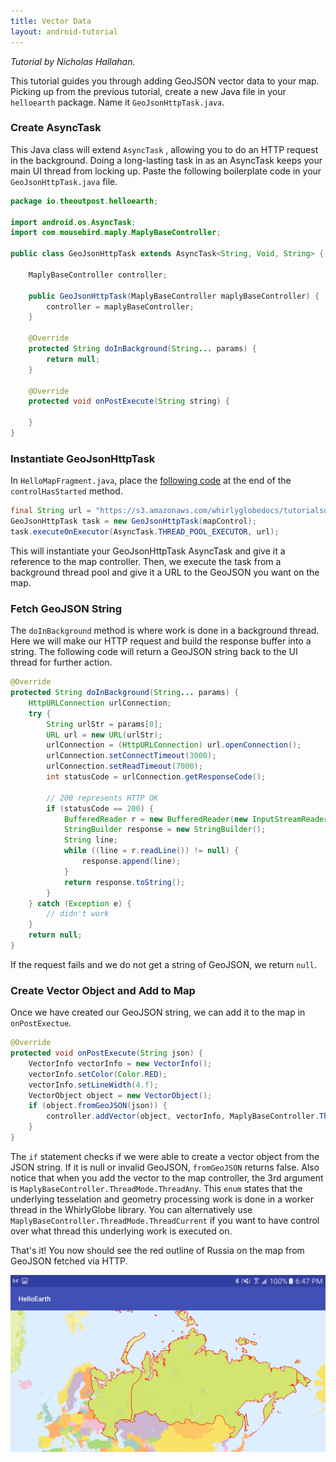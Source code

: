 ```yaml
---
title: Vector Data
layout: android-tutorial
---
```


*Tutorial by Nicholas Hallahan.*

This tutorial guides you through adding GeoJSON vector data to your map. Picking up from the previous tutorial, create a new Java file in your `helloearth` package. Name it `GeoJsonHttpTask.java`.

### Create AsyncTask

This Java class will extend `AsyncTask` , allowing you to do an HTTP request in the background. Doing a long-lasting task in as an AsyncTask keeps your main UI thread from locking up. Paste the following boilerplate code in your `GeoJsonHttpTask.java` file.

```java
package io.theoutpost.helloearth;

import android.os.AsyncTask;
import com.mousebird.maply.MaplyBaseController;

public class GeoJsonHttpTask extends AsyncTask<String, Void, String> {

    MaplyBaseController controller;

    public GeoJsonHttpTask(MaplyBaseController maplyBaseController) {
        controller = maplyBaseController;
    }

    @Override
    protected String doInBackground(String... params) {
        return null;
    }

    @Override
    protected void onPostExecute(String string) {

    }
}
```

### Instantiate GeoJsonHttpTask

In `HelloMapFragment.java`, place the [following code](https://github.com/mousebird/AndroidTutorialProject/blob/edf4f6f3414c79f5c4e43a3f0c79e0d64c41a866/app/src/main/java/io/theoutpost/helloearth/HelloMapFragment.java#L102-L104) at the end of the `controlHasStarted` method. 

```java
final String url = "https://s3.amazonaws.com/whirlyglobedocs/tutorialsupport/RUS.geojson";
GeoJsonHttpTask task = new GeoJsonHttpTask(mapControl);
task.executeOnExecutor(AsyncTask.THREAD_POOL_EXECUTOR, url);
```

This will instantiate your GeoJsonHttpTask AsyncTask and give it a reference to the map controller. Then, we execute the task from a background thread pool and give it a URL to the GeoJSON you want on the map.

### Fetch GeoJSON String

The `doInBackground` method is where work is done in a background thread. Here we will make our HTTP request and build the response buffer into a string. The following code will return a GeoJSON string back to the UI thread for further action.

```java
@Override
protected String doInBackground(String... params) {
    HttpURLConnection urlConnection;
    try {
        String urlStr = params[0];
        URL url = new URL(urlStr);
        urlConnection = (HttpURLConnection) url.openConnection();
        urlConnection.setConnectTimeout(3000);
        urlConnection.setReadTimeout(7000);
        int statusCode = urlConnection.getResponseCode();

        // 200 represents HTTP OK
        if (statusCode == 200) {
            BufferedReader r = new BufferedReader(new InputStreamReader(urlConnection.getInputStream()));
            StringBuilder response = new StringBuilder();
            String line;
            while ((line = r.readLine()) != null) {
                response.append(line);
            }
            return response.toString();
        }
    } catch (Exception e) {
        // didn't work
    }
    return null;
}
```

If the request fails and we do not get a string of GeoJSON, we return `null`. 

### Create Vector Object and Add to Map

Once we have created our GeoJSON string, we can add it to the map in `onPostExectue`.

```java
@Override
protected void onPostExecute(String json) {
    VectorInfo vectorInfo = new VectorInfo();
    vectorInfo.setColor(Color.RED);
    vectorInfo.setLineWidth(4.f);
    VectorObject object = new VectorObject();
    if (object.fromGeoJSON(json)) {
        controller.addVector(object, vectorInfo, MaplyBaseController.ThreadMode.ThreadAny);
    }
}
```

The `if` statement checks if we were able to create a vector object from the JSON string. If it is null or invalid GeoJSON, `fromGeoJSON` returns false. Also notice that when you add the vector to the map controller, the 3rd argument is `MaplyBaseController.ThreadMode.ThreadAny`. This `enum` states that the underlying tesselation and geometry processing work is done in a worker thread in the WhirlyGlobe library. You can alternatively use `MaplyBaseController.ThreadMode.ThreadCurrent` if you want to have control over what thread this underlying work is executed on.

That's it! You now should see the red outline of Russia on the map from GeoJSON fetched via HTTP.

![Russia GeoJSON](resources/russia-geojson.png)
